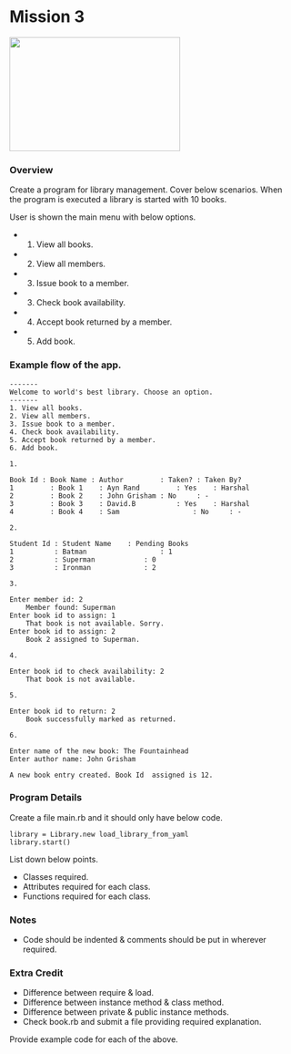 # Mission 3

<img src="http://www.ais.up.ac.za/human/books3.gif" width="300px" height="200px" />

### Overview

Create a program for library management. Cover below scenarios. When the program is executed a library is started with 10 books.

User is shown the main menu with below options.

* 1. View all books.
* 2. View all members.
* 3. Issue book to a member.
* 3. Check book availability.
* 4. Accept book returned by a member.
* 5. Add book.

### Example flow of the app.

	-------
	Welcome to world's best library. Choose an option.
	-------
	1. View all books.
	2. View all members.
	3. Issue book to a member.
	4. Check book availability.
	5. Accept book returned by a member.
	6. Add book.

	1.

	Book Id : Book Name : Author   		 : Taken? : Taken By?
	1 		  : Book 1    : Ayn Rand 		 : Yes    : Harshal
	2 		  : Book 2    : John Grisham : No     : -
	3 		  : Book 3    : David.B			 : Yes    : Harshal
	4 		  : Book 4    : Sam					 : No     : -
  
	2.

	Student Id : Student Name    : Pending Books
	1          : Batman  				 : 1
	2          : Superman  			 : 0
	3          : Ironman  			 : 2

	3.

	Enter member id: 2
		Member found: Superman
	Enter book id to assign: 1
		That book is not available. Sorry.
	Enter book id to assign: 2
		Book 2 assigned to Superman.

	4.

	Enter book id to check availability: 2
		That book is not available.

	5.

	Enter book id to return: 2
		Book successfully marked as returned.

	6.

	Enter name of the new book: The Fountainhead
	Enter author name: John Grisham

	A new book entry created. Book Id  assigned is 12.

### Program Details

Create a file main.rb and it should only have below code.

	library = Library.new load_library_from_yaml
	library.start()

List down below points.

* Classes required.
* Attributes required for each class.
* Functions required for each class.

### Notes

* Code should be indented & comments should be put in wherever required.

### Extra Credit

* Difference between require & load.
* Difference between instance method & class method.
* Difference between private & public instance methods.
* Check book.rb and submit a file providing required explanation.

Provide example code for each of the above.